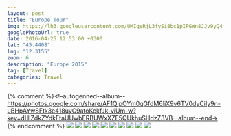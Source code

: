 ```yaml
---
layout: post
title: "Europe Tour"
img: https://lh3.googleusercontent.com/UMIgeRjL3fySi8bc1pIPGWn8JJv9yQ4jRC0soQXKqp3d1KwQm1XdHSmrEghCWCY9iGXsCp_bVtSQl12csr1WLhcRU9EQ0334hSfEn_0xdrWsBSH3DPqKeU879GyTfDaMqgCxsNxylA=w2688-h1520
googlePhotoUrl: true
date: 2016-04-25 12:53:00 +0300
lat: "45.4408"
lng: "12.3155" 
zoom: 6
description: "Europe 2015"
tag: [Travel]
categories: Travel
---
```


{% comment %}<!–autogenned--album--https://photos.google.com/share/AF1QipOYm0qGfdM6IjX9v6TV0dyCiIy9n-uBHpAYw8Ftk3e418uyC9atoKckfJk-viUm-w?key=dHlZdkZYdkFtaUUwbERBUWxXZE5QUkhuSHdzZ3VB--album--end->
{% endcomment %}
<a data-fancybox="gallery" href="https://lh3.googleusercontent.com/UMIgeRjL3fySi8bc1pIPGWn8JJv9yQ4jRC0soQXKqp3d1KwQm1XdHSmrEghCWCY9iGXsCp_bVtSQl12csr1WLhcRU9EQ0334hSfEn_0xdrWsBSH3DPqKeU879GyTfDaMqgCxsNxylA=w2688-h1520"><img src="https://lh3.googleusercontent.com/UMIgeRjL3fySi8bc1pIPGWn8JJv9yQ4jRC0soQXKqp3d1KwQm1XdHSmrEghCWCY9iGXsCp_bVtSQl12csr1WLhcRU9EQ0334hSfEn_0xdrWsBSH3DPqKeU879GyTfDaMqgCxsNxylA=w200-h200"></a>
<a data-fancybox="gallery" href="https://lh3.googleusercontent.com/SlomnpeO8CNiWIWhxAP2gqBw6pJCP2MY7b4flm_l5FXhw7hVojDdFIwWLHcEZDA6Y2TjIfw4iduh7Fz3dsMNJg9B0W4Y5WprASronHyYVln6s2p2u467CTeOygRAbJ4FK1MQmoMuYA=w2688-h1520"><img src="https://lh3.googleusercontent.com/SlomnpeO8CNiWIWhxAP2gqBw6pJCP2MY7b4flm_l5FXhw7hVojDdFIwWLHcEZDA6Y2TjIfw4iduh7Fz3dsMNJg9B0W4Y5WprASronHyYVln6s2p2u467CTeOygRAbJ4FK1MQmoMuYA=w200-h200"></a>
<a data-fancybox="gallery" href="https://lh3.googleusercontent.com/OUvyaWDRQ0DhrlpjFOqwVQJV6hwpdaaKnwOreao4HSbRPA0ZklY24a9gxWEuc6BV3HyDKHBWQBb6GL1NrkqEC6tKHlwmqiCUunzuS1Cq39gpzUaGlIb1aWNmXvApMCShp41plYaQSQ=w2374-h1520"><img src="https://lh3.googleusercontent.com/OUvyaWDRQ0DhrlpjFOqwVQJV6hwpdaaKnwOreao4HSbRPA0ZklY24a9gxWEuc6BV3HyDKHBWQBb6GL1NrkqEC6tKHlwmqiCUunzuS1Cq39gpzUaGlIb1aWNmXvApMCShp41plYaQSQ=w200-h200"></a>
<a data-fancybox="gallery" href="https://lh3.googleusercontent.com/9zEXjzAa5F5qkQBKKeoeh5Iht4MFtca5MnZMUGKDGuEbamIb3gQQflj13tMHoAaMCce0hPG0kvlZtHN7FGIfAI8t4mvjPSoLJAC7DX9OMrDNACxwK9pwQhofLZRPeLIVkQbeRUhLUw=w2688-h1520"><img src="https://lh3.googleusercontent.com/9zEXjzAa5F5qkQBKKeoeh5Iht4MFtca5MnZMUGKDGuEbamIb3gQQflj13tMHoAaMCce0hPG0kvlZtHN7FGIfAI8t4mvjPSoLJAC7DX9OMrDNACxwK9pwQhofLZRPeLIVkQbeRUhLUw=w200-h200"></a>
<a data-fancybox="gallery" href="https://lh3.googleusercontent.com/UJ6wPZmGhqzPgTFqqz4sRO9DkP-9vNL4_nXctmFKMJ58ic7CeGvfhNe9DTlwVLN5wk-apWkvRiMosCvWTPDeM0lJLqQB5SxNs9KKMspWVjlHrwAp0coQqygrGfI8Bvx4Qe2cy_kTWw=w1520-h1620"><img src="https://lh3.googleusercontent.com/UJ6wPZmGhqzPgTFqqz4sRO9DkP-9vNL4_nXctmFKMJ58ic7CeGvfhNe9DTlwVLN5wk-apWkvRiMosCvWTPDeM0lJLqQB5SxNs9KKMspWVjlHrwAp0coQqygrGfI8Bvx4Qe2cy_kTWw=w200-h200"></a>
<a data-fancybox="gallery" href="https://lh3.googleusercontent.com/oniVuChSiveUmcPfA_F1z7FtjsqJe8Qn08ug8k5zHS5mRUhALz8ZE-G5SSddGfhQQTVEq7KC5oNH7RPMt3SqULZp6S7gN1efr6l4QMS9GRms5Hz65NAI5IN4qog0_qwaz-Sby6qGcw=w2688-h1520"><img src="https://lh3.googleusercontent.com/oniVuChSiveUmcPfA_F1z7FtjsqJe8Qn08ug8k5zHS5mRUhALz8ZE-G5SSddGfhQQTVEq7KC5oNH7RPMt3SqULZp6S7gN1efr6l4QMS9GRms5Hz65NAI5IN4qog0_qwaz-Sby6qGcw=w200-h200"></a>
<a data-fancybox="gallery" href="https://lh3.googleusercontent.com/dsRFutLn5uzYHL3y_X6VPNsKhCtQ2V62go2--B0J2zPnXBMneMTY1QwdXfVZSJdYDMg8N9HRMnGi-bjb1zXwqmjTzzNVgrvaHMk-P2ENT_Ay7n5_7AbtXE24WpipSMl4B2Ftwh6oaA=w2688-h1520"><img src="https://lh3.googleusercontent.com/dsRFutLn5uzYHL3y_X6VPNsKhCtQ2V62go2--B0J2zPnXBMneMTY1QwdXfVZSJdYDMg8N9HRMnGi-bjb1zXwqmjTzzNVgrvaHMk-P2ENT_Ay7n5_7AbtXE24WpipSMl4B2Ftwh6oaA=w200-h200"></a>
<a data-fancybox="gallery" href="https://lh3.googleusercontent.com/cmZjSO27bd4IVmCXFG2mLZtBlUtvxvMfeSdHhgQyY1Q0f7abHLkKlNSmiAfod_i-thnURwcRiKmHKEbImUJg78ovaC9a-KuNdQADKmRNO1Ra-KFaRjXS8t3khwZLYGLJn8hREH1IYQ=w1116-h1856"><img src="https://lh3.googleusercontent.com/cmZjSO27bd4IVmCXFG2mLZtBlUtvxvMfeSdHhgQyY1Q0f7abHLkKlNSmiAfod_i-thnURwcRiKmHKEbImUJg78ovaC9a-KuNdQADKmRNO1Ra-KFaRjXS8t3khwZLYGLJn8hREH1IYQ=w200-h200"></a>
<a data-fancybox="gallery" href="https://lh3.googleusercontent.com/qtPg5HkXqUdg4rWMz8HIiwq__KOItKCfl2NmUvIlA5eTdEg1gqWrYmL1mVDeFiVjtO0rLAfGnzRKqaJ0YzNOmm52eGNDHmOPKK8GgZym1wFjjFnQOBq0rs3dsh2tAB_HjubI6ZvpZA=w2688-h1232"><img src="https://lh3.googleusercontent.com/qtPg5HkXqUdg4rWMz8HIiwq__KOItKCfl2NmUvIlA5eTdEg1gqWrYmL1mVDeFiVjtO0rLAfGnzRKqaJ0YzNOmm52eGNDHmOPKK8GgZym1wFjjFnQOBq0rs3dsh2tAB_HjubI6ZvpZA=w200-h200"></a>
<a data-fancybox="gallery" href="https://lh3.googleusercontent.com/W7oATvXITwN-BCGuSmnMr4SBc4JlDIs947ZyvUpO2OZmI8akmjrXJFimuHsPew50sGlsh9n_G-dv37se9a2VW38ijzUxff-nEKhmERMXsXxaYFs5v_dTARWcpdu70TzTRNJyH1o-LA=w952-h1364"><img src="https://lh3.googleusercontent.com/W7oATvXITwN-BCGuSmnMr4SBc4JlDIs947ZyvUpO2OZmI8akmjrXJFimuHsPew50sGlsh9n_G-dv37se9a2VW38ijzUxff-nEKhmERMXsXxaYFs5v_dTARWcpdu70TzTRNJyH1o-LA=w200-h200"></a>

